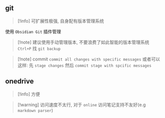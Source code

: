 ## git

> [!info] 可扩展性极强, 自身配有版本管理系统

使用 `Obsidian Git` 插件管理

>[!note] 建议使用手动管理版本, 不要浪费了如此智能的版本管理系统
>`Ctrl+P` 找 `git backup`

>[!note] commit
>`commit all changes with specific messages`
>或者可以这样:
>先 `stage changes`
>然后 `commit stage with spcific messages` 
## onedrive

> [!info] 方便

> [!warning] 访问速度不太行, 对于 `online` 访问笔记支持不友好(e.g `markdown parser`)

 